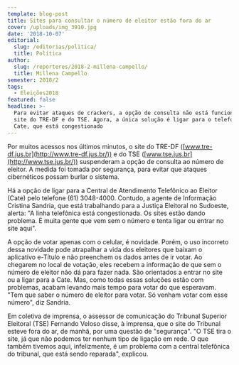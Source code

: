 ```yaml
---
template: blog-post
title: Sites para consultar o número de eleitor estão fora do ar
cover: /uploads/img_3910.jpg
date: '2018-10-07'
editorial:
  slug: /editorias/politica/
  title: Política
author:
  slug: /reporteres/2018-2-millena-campello/
  title: Millena Campello
semester: 2018/2
tags:
  - Eleições2018
featured: false
headline: >-
  Para evitar ataques de crackers, a opção de consulta não está funcionando em
  site do TRE-DF e do TSE. Agora, a única solução é ligar para o telefone do
  Cate, que está congestionado
---
```

Por muitos acessos nos últimos minutos, o site do TRE-DF ([www.tre-df.jus.br](http://www.tre-df.jus.br/)) e do TSE ([www.tse.jus.br](http://www.tse.jus.br/)) suspenderam a opção de consulta ao número de eleitor. A medida foi tomada por segurança, para evitar que ataques cibernéticos possam burlar o sistema.

Há a opção de ligar para a Central de Atendimento Telefônico ao Eleitor (Cate) pelo telefone (61) 3048-4000. Contudo, a agente de Informação Cristina Sandria, que está trabalhando para a Justiça Eleitoral no Sudoeste, alerta: "A linha telefônica está congestionada. Os sites estão dando problema. É muita gente que vem sem o número e tenta ligar ou entrar no site aqui".

A opção de votar apenas com o celular, é novidade. Porém, o uso incorreto dessa novidade pode atrapalhar a vida dos eleitores que baixam o aplicativo e-Título e não preenchem os dados antes de ir votar. Ao chegarem no local de votação, eles recebem a informação de que sem o número de eleitor não dá para fazer nada. São orientados a entrar no site ou a ligar para a Cate. Mas, como todas essas soluções estão com problemas, acabam levando mais tempo para votar do que esperavam. "Tem que saber o número de eleitor para votar. Só venham votar com esse número", diz Sandria.

Em coletiva de imprensa, o assessor de comunicação do Tribunal Superior Eleitoral (TSE) Fernando Veloso disse, à imprensa, que o site do Tribunal esteve fora do ar, de manhã, por uma questão de "segurança". "O TSE tira o site, já que não podemos ter nenhum tipo de ligação em rede. O que também tivemos aqui, infelizmente, é um problema com a central telefônica do tribunal, que está sendo reparada", explicou.
